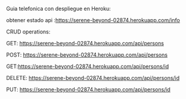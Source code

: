 Guia telefonica con despliegue en Heroku:


obtener estado api :https://serene-beyond-02874.herokuapp.com/info

CRUD operations:

GET: https://serene-beyond-02874.herokuapp.com/api/persons

POST: https://serene-beyond-02874.herokuapp.com/api/persons

GET:https://serene-beyond-02874.herokuapp.com/api/persons/id

DELETE: https://serene-beyond-02874.herokuapp.com/api/persons/id

PUT: https://serene-beyond-02874.herokuapp.com/api/persons/id
